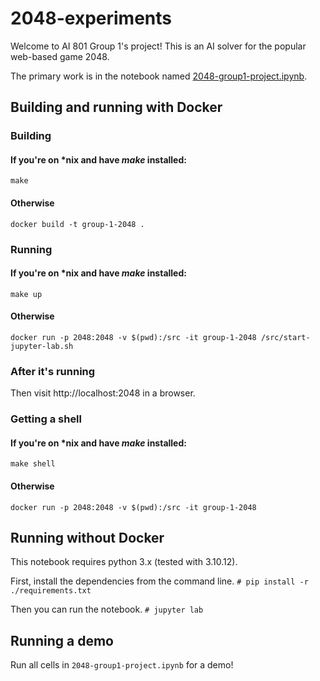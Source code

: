 # 2048-experiments

Welcome to AI 801 Group 1's project! This is an AI solver for the popular web-based game 2048.

The primary work is in the notebook named [2048-group1-project.ipynb](2048-group1-project.ipynb). 

## Building and running with Docker

### Building
#### If you're on *nix and have *make* installed:
`make`

#### Otherwise
`docker build -t group-1-2048 .`

### Running
#### If you're on *nix and have *make* installed:
`make up`
#### Otherwise
`docker run -p 2048:2048 -v $(pwd):/src -it group-1-2048 /src/start-jupyter-lab.sh`
### After it's running
Then visit http://localhost:2048 in a browser.

### Getting a shell
#### If you're on *nix and have *make* installed:
`make shell`
#### Otherwise
`docker run -p 2048:2048 -v $(pwd):/src -it group-1-2048`

## Running without Docker

This notebook requires python 3.x (tested with 3.10.12).

First, install the dependencies from the command line.
`# pip install -r ./requirements.txt`

Then you can run the notebook.
`# jupyter lab`

## Running a demo

Run all cells in `2048-group1-project.ipynb` for a demo!
